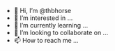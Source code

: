 - 👋 Hi, I’m @thbhorse
- 👀 I’m interested in ...
- 🌱 I’m currently learning ...
- 💞️ I’m looking to collaborate on ...
- 📫 How to reach me ...

<!---
thbhorse/thbhorse is a ✨ special ✨ repository because its `README.md` (this file) appears on your GitHub profile.
You can click the Preview link to take a look at your changes.
--->
